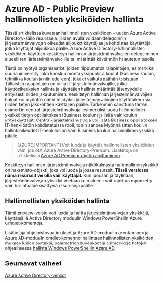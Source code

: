 <properties
   pageTitle="Azure Active Directoryn hallinta järjestelmänvalvojan resurssit"
   description="Hallinnollisten yksiköiden käytön Azure Active Directory käyttöoikeuksien eritellympiä delegointi"
   services="active-directory"
   documentationCenter=""
   authors="curtand"
   manager="femila"
   editor=""/>

<tags
   ms.service="active-directory"
   ms.devlang="na"
   ms.topic="article"
   ms.tgt_pltfrm="na"
   ms.workload="identity"
   ms.date="08/23/2016"
   ms.author="curtand"/>

# <a name="administrative-units-management-in-azure-ad---public-preview"></a>Azure AD - Public Preview hallinnollisten yksiköiden hallinta

Tässä artikkelissa kuvataan hallinnollisten yksiköiden – uuden Azure Active Directory-säilö resursseja, joiden avulla voidaan delegoinnin järjestelmänvalvojan oikeudet alijoukot käyttäjien ja kohdistaa käytäntöjä, jotka käyttäjät alijoukkoa päälle. Azure Active Directory-hallinnollisten yksiköiden käyttöön keskitetyn hallinnan järjestelmänvalvojien delegoiminen alueellisen järjestelmänvalvojille tai määrittää käytännön hajautetun tasolla.

Tästä on hyötyä organisaatiot, joiden riippumaton rajapintojen, esimerkiksi suuria university, joka koostuu monta yksipuolisia koulut (Business koulun, tekniikka koulun ja niin edelleen), joka ei vaikuta päähän toisistaan. Tällaisten rajapintojen on omia IT-järjestelmänvalvojille, jotka käyttöoikeuksien hallinta ja käyttäjien hallinta määrittää jäsenyydelle erityisesti niiden jakautuminen. Keskitetyn hallinnan järjestelmänvalvojien haluat voi myöntää nämä tehdyiksi järjestelmänvalvojien käyttöoikeuksia niiden tietyn jakokohtien käyttäjien päälle. Tarkemmin sanottuna tämän esimerkin central-järjestelmänvalvoja, esimerkiksi luoda hallinnollinen yksikkö tietyn oppilaitoksen (Business koulun) ja lisää vain koulun yrityskäyttäjät. Central-järjestelmänvalvoja voi lisätä Business oppilaitoksen IT-henkilöstön kohdistetuissa rooli, toisin sanoen Myönnä sitten koulun hallintaoikeudet IT-henkilöstön vain Business koulun hallinnollinen yksikkö päälle.

> [AZURE.IMPORTANT]
> Voit luoda ja käyttää hallinnollisten yksiköiden vain, jos otat Azure Active Directory-Premium. Lisätietoja on artikkelissa [Azure AD Premium käytön aloittaminen](active-directory-get-started-premium.md).

Keskitetyn hallinnan järjestelmänvalvoja näkökulmasta hallinnollinen yksikkö on hakemisto-objekti, joka voi luoda ja jossa resurssit. **Tässä versiossa nämä resurssit voi olla vain käyttäjät.** Kun luodaan ja täytetään, järjestelmänvalvojan yksikkö voidaan kuin alueen voit rajoittaa myönnetty vain hallintoalue sisältyviä resursseja päälle.

## <a name="managing-administrative-units"></a>Hallinnollisten yksiköiden hallinta

Tämä preview-versio voit luoda ja hallita järjestelmänvalvojan yksikköjä, käyttämällä Active Directory moduulin Windows PowerShellin Azure Cmdlet-komentoja.

Lisätietoja ohjelmistovaatimukset ja Azure AD-moduulin asentaminen ja Azure AD-moduulin cmdlet-komennot hallintaan hallinnollisten yksiköiden, mukaan lukien syntaksi, parametrien kuvaukset ja esimerkkejä tietojen ohjeaiheessa [hallinta Windows PowerShellin Azure AD](https://msdn.microsoft.com/library/azure/jj151815.aspx).


## <a name="next-steps"></a>Seuraavat vaiheet
[Azure Active Directory-versiot](active-directory-editions.md)
